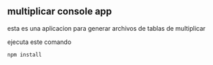 

## multiplicar console app

esta es una aplicacion para generar archivos de tablas de multiplicar

ejecuta este comando
```
npm install
```